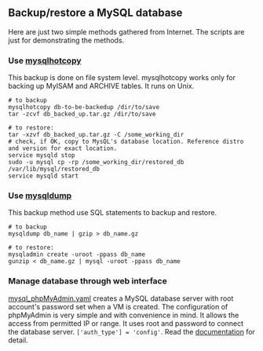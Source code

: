 ## Backup/restore a MySQL database

Here are just two simple methods gathered from Internet. The scripts are just for demonstrating the methods. 

### Use [mysqlhotcopy](http://dev.mysql.com/doc/refman/5.5/en/mysqlhotcopy.html)

This backup is done on file system level. mysqlhotcopy works only for backing up MyISAM and ARCHIVE tables. It runs on Unix. 

```shell
# to backup
mysqlhotcopy db-to-be-backedup /dir/to/save
tar -zcvf db_backed_up.tar.gz /dir/to/save

# to restore:
tar -xzvf db_backed_up.tar.gz -C /some_working_dir
# check, if OK, copy to MysQL's database location. Reference distro and version for exact location.
service mysqld stop
sudo -u mysql cp -rp /some_working_dir/restored_db /var/lib/mysql/restored_db
service mysqld start
```

### Use [mysqldump](http://dev.mysql.com/doc/refman/5.5/en/mysqldump.html)

This backup method use SQL statements to backup and restore.

```shell
# to backup 
mysqldump db_name | gzip > db_name.gz

# to restore:
mysqladmin create -uroot -ppass db_name
gunzip < db_name.gz | mysql -uroot -ppass db_name
```

### Manage database through web interface

[mysql_phpMyAdmin.yaml](mysql_phpMyAdmin.yaml) creates a MySQL database server with root account's password set when a VM is created.
The configuration of phpMyAdmin is very simple and with convenience in mind. It allows the access from permitted IP or range. It uses
root and password to connect the database server. `['auth_type'] = 'config'`. Read the [documentation](http://docs.phpmyadmin.net/en/latest/index.html) for detail.
